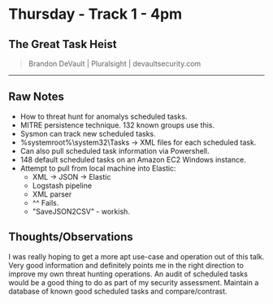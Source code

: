 # Thursday - Track 1 - 4pm

## The Great Task Heist

> Brandon DeVault | Pluralsight | devaultsecurity.com

---

## Raw Notes

- How to threat hunt for anomalys scheduled tasks.
- MITRE persistence technique. 132 known groups use this.
- Sysmon can track new scheduled tasks.
- %systemroot%\system32\Tasks -> XML files for each scheduled task.
- Can also pull scheduled task information via Powershell.
- 148 default scheduled tasks on an Amazon EC2 Windows instance.
- Attempt to pull from local machine into Elastic:
	- XML -> JSON -> Elastic
	- Logstash pipeline
	- XML parser
	- ^^ Fails.
	- "SaveJSON2CSV" - workish.

## Thoughts/Observations

I was really hoping to get a more apt use-case and operation out of this talk. Very good information and definitely points me in the right direction to improve my own threat hunting operations. An audit of scheduled tasks would be a good thing to do as part of my security assessment. Maintain a database of known good scheduled tasks and compare/contrast. 
